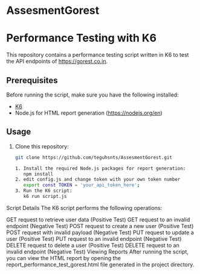 # AssesmentGorest
# Performance Testing with K6

This repository contains a performance testing script written in K6 to test the API endpoints of https://gorest.co.in.

## Prerequisites

Before running the script, make sure you have the following installed:

- [K6](https://k6.io/docs/getting-started/installation/)
- Node.js for HTML report generation (https://nodejs.org/en)

## Usage

1. Clone this repository:

   ```bash
   git clone https://github.com/teguhsnts/AssesmentGorest.git

   1. Install the required Node.js packages for report generation:
      npm install
   2. edit config.js and change token with your own token number
      export const TOKEN = 'your_api_token_here';
   3. Run the K6 script:
      k6 run script.js

Script Details
The K6 script performs the following operations:

GET request to retrieve user data (Positive Test)
GET request to an invalid endpoint (Negative Test)
POST request to create a new user (Positive Test)
POST request with invalid payload (Negative Test)
PUT request to update a user (Positive Test)
PUT request to an invalid endpoint (Negative Test)
DELETE request to delete a user (Positive Test)
DELETE request to an invalid endpoint (Negative Test)
Viewing Reports
After running the script, you can view the HTML report by opening the report_performance_test_gorest.html file generated in the project directory.


   

